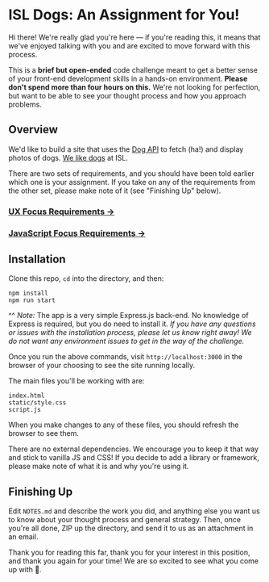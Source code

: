 # ISL Dogs: An Assignment for You!

Hi there! We're really glad you're here &mdash; if you're reading this, it means that we've enjoyed talking with you and are excited to move forward with this process.

This is a **brief but open-ended** code challenge meant to get a better sense of your front-end development skills in a hands-on environment. **Please don't spend more than four hours on this.** We're not looking for perfection, but want to be able to see your thought process and how you approach problems.

## Overview

We'd like to build a site that uses the [Dog API](https://dog.ceo/dog-api/) to fetch (ha!) and display photos of dogs. [We like dogs](https://www.instagram.com/p/BVrscN-g-V_/) at ISL.

There are two sets of requirements, and you should have been told earlier which one is your assignment. If you take on any of the requirements from the other set, please make note of it (see "Finishing Up" below).

### [UX Focus Requirements &rarr;](UX-Focus-Requirements.md)

### [JavaScript Focus Requirements &rarr;](JS-Focus-Requirements.md)

## Installation

Clone this repo, `cd` into the directory, and then:

```
npm install
npm run start
```

^^ _Note:_ The app is a very simple Express.js back-end. No knowledge of Express is required, but you do need to install it. _If you have any questions or issues with the installation process, please let us know right away! We do not want any environment issues to get in the way of the challenge._

Once you run the above commands, visit `http://localhost:3000` in the browser of your choosing to see the site running locally.

The main files you'll be working with are:

```
index.html
static/style.css
script.js
```

When you make changes to any of these files, you should refresh the browser to see them.

There are no external dependencies. We encourage you to keep it that way and stick to vanilla JS and CSS! If you decide to add a library or framework, please make note of what it is and why you're using it.

## Finishing Up

Edit `NOTES.md` and describe the work you did, and anything else you want us to know about your thought process and general strategy. Then, once you're all done, ZIP up the directory, and send it to us as an attachment in an email.

Thank you for reading this far, thank you for your interest in this position, and thank you again for your time! We are so excited to see what you come up with 🌱.
